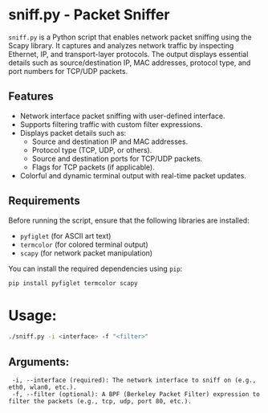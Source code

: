 # sniff.py - Packet Sniffer

`sniff.py` is a Python script that enables network packet sniffing using the Scapy library. It captures and analyzes network traffic by inspecting Ethernet, IP, and transport-layer protocols. The output displays essential details such as source/destination IP, MAC addresses, protocol type, and port numbers for TCP/UDP packets.

## Features
- Network interface packet sniffing with user-defined interface.
- Supports filtering traffic with custom filter expressions.
- Displays packet details such as:
  - Source and destination IP and MAC addresses.
  - Protocol type (TCP, UDP, or others).
  - Source and destination ports for TCP/UDP packets.
  - Flags for TCP packets (if applicable).
- Colorful and dynamic terminal output with real-time packet updates.

## Requirements
Before running the script, ensure that the following libraries are installed:

- `pyfiglet` (for ASCII art text)
- `termcolor` (for colored terminal output)
- `scapy` (for network packet manipulation)

You can install the required dependencies using `pip`:

```bash
pip install pyfiglet termcolor scapy
```
# Usage:
```bash
./sniff.py -i <interface> -f "<filter>"
```
## Arguments:
```text
 -i, --interface (required): The network interface to sniff on (e.g., eth0, wlan0, etc.).
 -f, --filter (optional): A BPF (Berkeley Packet Filter) expression to filter the packets (e.g., tcp, udp, port 80, etc.).
```

